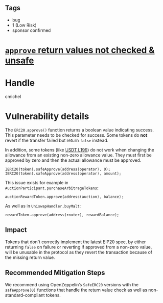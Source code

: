 ## Tags

- bug
- 1 (Low Risk)
- sponsor confirmed

# [`approve` return values not checked & unsafe](https://github.com/code-423n4/2021-11-malt-findings/issues/247) 

# Handle

cmichel


# Vulnerability details

The `ERC20.approve()` function returns a boolean value indicating success.
This parameter needs to be checked for success.
Some tokens do **not** revert if the transfer failed but return `false` instead.

In addition, some tokens (like [USDT L199](https://etherscan.io/address/0xdac17f958d2ee523a2206206994597c13d831ec7#code)) do not work when changing the allowance from an existing non-zero allowance value.
They must first be approved by zero and then the actual allowance must be approved.

```solidity
IERC20(token).safeApprove(address(operator), 0);
IERC20(token).safeApprove(address(operator), amount);
```

This issue exists for example in `AuctionParticipant.purchaseArbitrageTokens`:

```solidity
auctionRewardToken.approve(address(auction), balance);
```

As well as in `UniswapHandler.buyMalt`:

```solidity
rewardToken.approve(address(router), rewardBalance);
```

## Impact
Tokens that don't correctly implement the latest EIP20 spec, by either returning `false` on failure or reverting if approved from a non-zero value, will be unusable in the protocol as they revert the transaction because of the missing return value.

## Recommended Mitigation Steps
We recommend using OpenZeppelin’s `SafeERC20` versions with the `safeApprove(0)` functions that handle the return value check as well as non-standard-compliant tokens.

